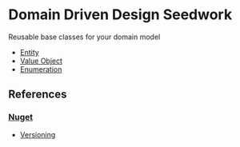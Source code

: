 # Domain Driven Design Seedwork

Reusable base classes for your domain model

* [Entity](https://docs.microsoft.com/en-us/dotnet/architecture/microservices/microservice-ddd-cqrs-patterns/seedwork-domain-model-base-classes-interfaces#the-custom-entity-base-class)
* [Value Object](https://docs.microsoft.com/en-us/dotnet/architecture/microservices/microservice-ddd-cqrs-patterns/implement-value-objects)
* [Enumeration](https://docs.microsoft.com/en-us/dotnet/architecture/microservices/microservice-ddd-cqrs-patterns/enumeration-classes-over-enum-types)

## References

### [Nuget](https://docs.microsoft.com/en-us/nuget/)
  * [Versioning](https://docs.microsoft.com/en-us/nuget/concepts/package-versioning)
